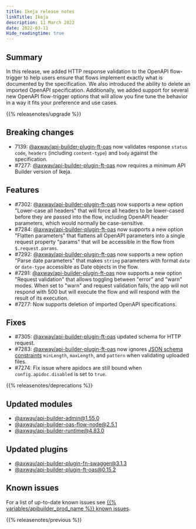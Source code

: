 ```yaml
---
title: Ikeja release notes
linkTitle: Ikeja
description: 11 March 2022
date: 2022-03-11
Hide_readingtime: true
---
```

## Summary

In this release, we added HTTP response validation to the OpenAPI flow-trigger to help users ensure that flows implement exactly what is documented by the specification. We also introduced the ability to delete an imported OpenAPI specification. Additionally, we added support for several new OpenAPI flow-trigger options that will allow you fine tune the behavior in a way it fits your preference and use cases.

{{% releasenotes/upgrade %}}

## Breaking changes

* 7139: [@axway/api-builder-plugin-ft-oas](https://www.npmjs.com/package/@axway/api-builder-plugin-ft-oas) now validates response `status code`, `headers` (including `content-type`) and `body` against the specification.
* #7277: [@axway/api-builder-plugin-ft-oas](https://www.npmjs.com/package/@axway/api-builder-plugin-ft-oas) now requires a minimum API Builder version of Ikeja.

## Features

* #7302: [@axway/api-builder-plugin-ft-oas](https://www.npmjs.com/package/@axway/api-builder-plugin-ft-oas) now supports a new option "Lower-case all headers" that will force all headers to be lower-cased before they are passed into the flow, including OpenAPI header parameters, which would normally be case-sensitive.
* #7284: [@axway/api-builder-plugin-ft-oas](https://www.npmjs.com/package/@axway/api-builder-plugin-ft-oas) now supports a new option "Flatten parameters" that flattens all OpenAPI parameters into a single request property "params" that will be accessible in the flow from `$.request.params`.
* #7292: [@axway/api-builder-plugin-ft-oas](https://www.npmjs.com/package/@axway/api-builder-plugin-ft-oas) now supports a new option "Parse date parameters" that makes `string` parameters with format `date` or `date-type` accessible as Date objects in the flow.
* #7291: [@axway/api-builder-plugin-ft-oas](https://www.npmjs.com/package/@axway/api-builder-plugin-ft-oas) now supports a new option "Request validation" that allows toggling between "error" and "warn" modes. When set to "warn" and request validation fails, the app will not respond with 500 but will execute the flow and will respond with the result of its execution.
* #7277: Now supports deletion of imported OpenAPI specifications.

## Fixes

* #7305: [@axway/api-builder-plugin-ft-oas](https://www.npmjs.com/package/@axway/api-builder-plugin-ft-oas) updated schema for HTTP request.
* #7283: [@axway/api-builder-plugin-ft-oas](https://www.npmjs.com/package/@axway/api-builder-plugin-ft-oas) now ignores [JSON schema constraints](https://json-schema.org/understanding-json-schema/reference/string.html#id5) `minLength`, `maxLength`, and `pattern` when validating uploaded files.
* #7274: Fix issue where apidocs are still bound when `config.apidoc.disabled` is set to `true`.

{{% releasenotes/deprecations %}}

<!-- Regenerate modules/plugins with api-builder-tools generate-release-notes script -->
## Updated modules
* [@axway/api-builder-admin@1.55.0](https://www.npmjs.com/package/@axway/api-builder-admin/v/1.55.0)
* [@axway/api-builder-oas-flow-node@2.5.1](https://www.npmjs.com/package/@axway/api-builder-oas-flow-node/v/2.5.1)
* [@axway/api-builder-runtime@4.83.0](https://www.npmjs.com/package/@axway/api-builder-runtime/v/4.83.0)

## Updated plugins
* [@axway/api-builder-plugin-fn-swagger@3.1.3](https://www.npmjs.com/package/@axway/api-builder-plugin-fn-swagger/v/3.1.3)
* [@axway/api-builder-plugin-ft-oas@0.15.2](https://www.npmjs.com/package/@axway/api-builder-plugin-ft-oas/v/0.15.2)

## Known issues

For a list of up-to-date known issues see [{{% variables/apibuilder_prod_name %}} known issues](/docs/known_issues/).

{{% releasenotes/previous %}}
